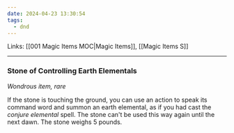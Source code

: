 ```yaml
---
date: 2024-04-23 13:30:54
tags:
  - dnd
---
```

Links: [[001 Magic Items MOC|Magic Items]], [[Magic Items S]]
___
### Stone of Controlling Earth Elementals

*Wondrous item, rare*

If the stone is touching the ground, you can use an action to speak its command word and summon an earth elemental, as if you had cast the *conjure elemental* spell. The stone can't be used this way again until the next dawn. The stone weighs 5 pounds.